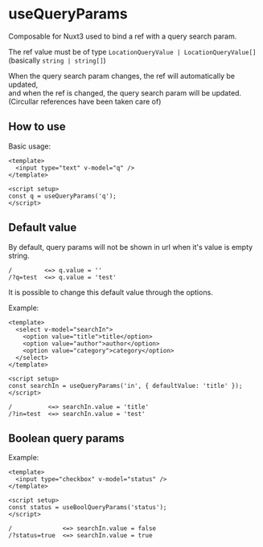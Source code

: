 # useQueryParams

Composable for Nuxt3 used to bind a ref with a query search param.

The ref value must be of type `LocationQueryValue | LocationQueryValue[]`  
(basically `string | string[]`)

When the query search param changes, the ref will automatically be updated,  
and when the ref is changed, the query search param will be updated.  
(Circullar references have been taken care of)

## How to use

Basic usage: 

```vue
<template>
  <input type="text" v-model="q" />
</template>

<script setup>
const q = useQueryParams('q');
</script>
```

## Default value

By default, query params will not be shown in url when it's value is empty string.

```
/         <=> q.value = ''
/?q=test  <=> q.value = 'test'
```

It is possible to change this default value through the options.

Example:

```vue
<template>
  <select v-model="searchIn">
    <option value="title">title</option>
    <option value="author">author</option>
    <option value="category">category</option>
  </select>
</template>

<script setup>
const searchIn = useQueryParams('in', { defaultValue: 'title' });
</script>
```

```
/          <=> searchIn.value = 'title'
/?in=test  <=> searchIn.value = 'test'
```

## Boolean query params

Example:

```vue
<template>
  <input type="checkbox" v-model="status" />
</template>

<script setup>
const status = useBoolQueryParams('status');
</script>
```

```
/              <=> searchIn.value = false
/?status=true  <=> searchIn.value = true
```